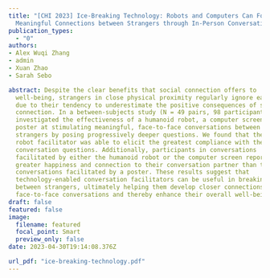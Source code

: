 ```yaml
---
title: "[CHI 2023] Ice-Breaking Technology: Robots and Computers Can Foster
  Meaningful Connections between Strangers through In-Person Conversations"
publication_types:
  - "0"
authors:
- Alex Wuqi Zhang
- admin
- Xuan Zhao
- Sarah Sebo

abstract: Despite the clear benefits that social connection offers to
  well-being, strangers in close physical proximity regularly ignore each other
  due to their tendency to underestimate the positive consequences of social
  connection. In a between-subjects study (N = 49 pairs, 98 participants), we
  investigated the effectiveness of a humanoid robot, a computer screen, and a
  poster at stimulating meaningful, face-to-face conversations between two
  strangers by posing progressively deeper questions. We found that the humanoid
  robot facilitator was able to elicit the greatest compliance with the deep
  conversation questions. Additionally, participants in conversations
  facilitated by either the humanoid robot or the computer screen reported
  greater happiness and connection to their conversation partner than those in
  conversations facilitated by a poster. These results suggest that
  technology-enabled conversation facilitators can be useful in breaking the ice
  between strangers, ultimately helping them develop closer connections through
  face-to-face conversations and thereby enhance their overall well-being.
draft: false
featured: false
image:
  filename: featured
  focal_point: Smart
  preview_only: false
date: 2023-04-30T19:14:08.376Z

url_pdf: "ice-breaking-technology.pdf"
---
```

